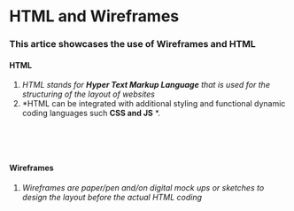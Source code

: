 # **HTML and Wireframes**
  

### **This artice showcases the use of Wireframes and HTML**


#### **HTML**

1. *HTML stands for **Hyper Text Markup Language** that is used for the structuring of the layout of websites*
2. *HTML can be integrated with additional styling and functional dynamic coding languages such **CSS and JS** *.

&nbsp;

      
&nbsp;
  
#### **Wireframes**
1. *Wireframes are paper/pen and/on digital mock ups or sketches to design the layout before the actual HTML coding*





